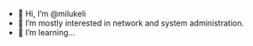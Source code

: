 - 👋 Hi, I’m @milukeli
- 👀 I’m mostly interested in network and system administration.
- 🌱 I’m learning...  

<!---
milukeli/milukeli is a ✨ special ✨ repository because its `README.md` (this file) appears on your GitHub profile.
You can click the Preview link to take a look at your changes.
--->
